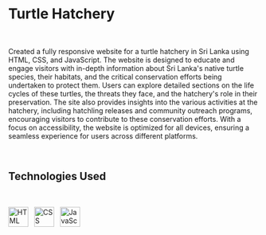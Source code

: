 # Turtle Hatchery
<br>

Created a fully responsive website for a turtle hatchery in Sri Lanka using HTML, CSS, and JavaScript. The website is designed to educate and engage visitors with in-depth information about Sri Lanka's native turtle species, their habitats, and the critical conservation efforts being undertaken to protect them. Users can explore detailed sections on the life cycles of these turtles, the threats they face, and the hatchery's role in their preservation. The site also provides insights into the various activities at the hatchery, including hatchling releases and community outreach programs, encouraging visitors to contribute to these conservation efforts. With a focus on accessibility, the website is optimized for all devices, ensuring a seamless experience for users across different platforms.

<br>


## Technologies Used
<br>

<img src="https://brandslogos.com/wp-content/uploads/images/large/html-logo.png" alt="HTML" width="40" height="40"/> &nbsp; <img src="https://cdn-icons-png.flaticon.com/64/732/732190.png" alt="CSS" width="40" height="40"/> &nbsp; <img src="https://cdn-icons-png.flaticon.com/64/5968/5968292.png" alt="JavaScript" width="40" height="40"/>
